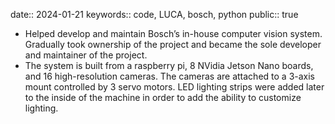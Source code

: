 date:: 2024-01-21
keywords:: code, LUCA, bosch, python
public:: true

- Helped develop and maintain Bosch’s in-house computer vision system. Gradually took ownership of the project and became the sole developer and maintainer of the project.
- The system is built from a raspberry pi, 8 NVidia Jetson Nano boards, and 16 high-resolution cameras. The cameras are attached to a 3-axis mount controlled by 3 servo motors. LED lighting strips were added later to the inside of the machine in order to add the ability to customize lighting.